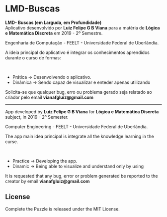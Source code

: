 # LMD-Buscas
<strong>LMD- Buscas (em Larguda, em Profundidade)</strong> 
</br>
Aplicativo desenvolvido por <strong>Luiz Felipe G B Viana</strong> para a matéria de <strong>Lógica e Matemática Discreta</strong> em 2019 - 2º Semestre.
<p>Engenharia de Computação - FEELT - Universidade Federal de Uberlândia.</p>
<p>A ideia principal do aplicativo é integrar os conhecimentos aprendidos durante o curso de formas:</p>
</br>
<ul>
  <li> Prática -> Desenvolvendo o aplicativo.</li>
  <li> Dinâmica -> Sendo capaz de visualizar e enteder apenas utilizando</li>
</ul>

<p>Solicita-se que qualquer bug, erro ou problema gerado seja relatado ao criador pelo email <strong>vianafgluiz@gmail.com</strong></p>

<hr>

App developed by <strong>Luiz Felipe G B Viana</strong> for <strong>Lógica e Matemática Discreta</strong> subject, in 2019 - 2º Semester.
<p>Computer Engineering - FEELT - Universidade Federal de Uberlândia.</p>

<p>The app main idea principal is integrate all the knowledge learning in the curse.</p>
</br>
<ul>
  <li> Practice -> Developing the app.</li>
  <li> Dinamic -> Being able to visualize and understand only by using</li>
</ul>
  
<p>It is requested that any bug, error or problem generated be reported to the creator by email <strong>vianafgluiz@gmail.com</strong></p>

<h2>License</h2>
<p>Complete the Puzzle is released under the MIT License.</p>
